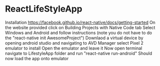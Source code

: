 # ReactLifeStyleApp
Installation 
https://facebook.github.io/react-native/docs/getting-started
On the website provided click on Building Projects with Native Code tab
Select Windows and Android and follow instructions (note you do not have to do the "react-native init AwesomeProject")
Downlaod a virtual device by opening android studio and navigating to AVD Manager select Pixel 2 emulator to install
Open the emulator and leave it
Now open terminal navigate to LifestyleApp folder and run "react-native run-android"
Should now load the app onto emulator
